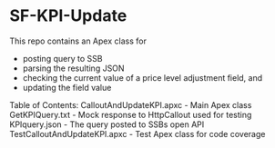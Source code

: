 # SF-KPI-Update

This repo contains an Apex class for
 - posting query to SSB
 - parsing the resulting JSON
 - checking the current value of a price level adjustment field, and
 - updating the field value

Table of Contents:
CalloutAndUpdateKPI.apxc - Main Apex class
GetKPIQuery.txt - Mock response to HttpCallout used for testing
KPIquery.json - The query posted to SSBs open API
TestCalloutAndUpdateKPI.apxc - Test Apex class for code coverage

